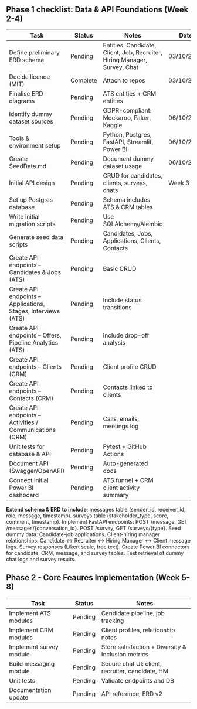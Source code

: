 ## Phase 1 checklist: Data & API Foundations (Week 2-4)

| Task                           | Status   | Notes                                                                     | Date       |
| ------------------------------ | -------- | ------------------------------------------------------------------------- | ---------- |
| Define preliminary ERD schema  | Pending  | Entities: Candidate, Client, Job, Recruiter, Hiring Manager, Survey, Chat | 03/10/2025 |
| Decide licence (MIT)           | Complete | Attach to repos                                                           | 03/10/2025 |
| Finalise ERD diagrams                                         | Pending | ATS entities + CRM entities                       |      |
| Identify dummy dataset sources | Pending  | GDPR-compliant: Mockaroo, Faker, Kaggle                                   | 06/10/2025 |
| Tools & environment setup      | Pending  | Python, Postgres, FastAPI, Streamlit, Power BI                            | 06/10/2025 |
| Create SeedData.md             | Pending  | Document dummy dataset usage                                              | 06/10/2025 |
| Initial API design             | Pending  | CRUD for candidates, clients, surveys, chats                              | Week 3     |
| Set up Postgres database                                      | Pending | Schema includes ATS & CRM tables                  |      |
| Write initial migration scripts                               | Pending | Use SQLAlchemy/Alembic                            |      |
| Generate seed data scripts                                    | Pending | Candidates, Jobs, Applications, Clients, Contacts |      |
| Create API endpoints – Candidates & Jobs (ATS)                | Pending | Basic CRUD                                        |      |
| Create API endpoints – Applications, Stages, Interviews (ATS) | Pending | Include status transitions                        |      |
| Create API endpoints – Offers, Pipeline Analytics (ATS)       | Pending | Include drop-off analysis                         |      |
| Create API endpoints – Clients (CRM)                          | Pending | Client profile CRUD                               |      |
| Create API endpoints – Contacts (CRM)                         | Pending | Contacts linked to clients                        |      |
| Create API endpoints – Activities / Communications (CRM)      | Pending | Calls, emails, meetings log                       |      |
| Unit tests for database & API                                 | Pending | Pytest + GitHub Actions                           |      |
| Document API (Swagger/OpenAPI)                                | Pending | Auto-generated docs                               |      |
| Connect initial Power BI dashboard                            | Pending | ATS funnel + CRM client activity summary          |      |

**Extend schema & ERD to include**:
messages table (sender_id, receiver_id, role, message, timestamp).
surveys table (stakeholder_type, score, comment, timestamp).
Implement FastAPI endpoints:
POST /message, GET /messages/{conversation_id}.
POST /survey, GET /surveys/{type}.
Seed dummy data:
Candidate-job applications.
Client-hiring manager relationships.
Candidate ↔ Recruiter ↔ Hiring Manager ↔ Client message logs.
Survey responses (Likert scale, free text).
Create Power BI connectors for candidate, CRM, message, and survey tables.
Test retrieval of dummy chat logs and survey results.

## Phase 2 - Core Feaures Implementation (Week 5-8)

| Task                    | Status  | Notes                                            |
| ----------------------- | ------- | ------------------------------------------------ |
| Implement ATS modules   | Pending | Candidate pipeline, job tracking                 |
| Implement CRM modules   | Pending | Client profiles, relationship notes              |
| Implement survey module | Pending | Store satisfaction + Diversity & Inclusion metrics                |
| Build messaging module  | Pending | Secure chat UI: client, recruiter, candidate, HM |
| Unit tests              | Pending | Validate endpoints and DB                        |
| Documentation update    | Pending | API reference, ERD v2                            |
